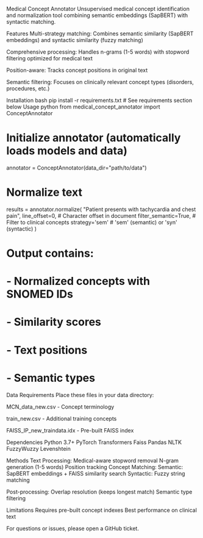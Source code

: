 Medical Concept Annotator
Unsupervised medical concept identification and normalization tool combining semantic embeddings (SapBERT) with syntactic matching.

Features
Multi-strategy matching: Combines semantic similarity (SapBERT embeddings) and syntactic similarity (fuzzy matching)

Comprehensive processing: Handles n-grams (1-5 words) with stopword filtering optimized for medical text

Position-aware: Tracks concept positions in original text

Semantic filtering: Focuses on clinically relevant concept types (disorders, procedures, etc.)

Installation
bash
pip install -r requirements.txt  # See requirements section below
Usage
python
from medical_concept_annotator import ConceptAnnotator

# Initialize annotator (automatically loads models and data)
annotator = ConceptAnnotator(data_dir="path/to/data")  

# Normalize text
results = annotator.normalize(
    "Patient presents with tachycardia and chest pain",
    line_offset=0,          # Character offset in document
    filter_semantic=True,   # Filter to clinical concepts
    strategy='sem'          # 'sem' (semantic) or 'syn' (syntactic)
)

# Output contains:
# - Normalized concepts with SNOMED IDs
# - Similarity scores
# - Text positions
# - Semantic types
Data Requirements
Place these files in your data directory:

MCN_data_new.csv - Concept terminology

train_new.csv - Additional training concepts

FAISS_IP_new_traindata.idx - Pre-built FAISS index

Dependencies
Python 3.7+
PyTorch
Transformers
Faiss
Pandas
NLTK
FuzzyWuzzy
Levenshtein

Methods
Text Processing:
Medical-aware stopword removal
N-gram generation (1-5 words)
Position tracking
Concept Matching:
Semantic: SapBERT embeddings + FAISS similarity search
Syntactic: Fuzzy string matching

Post-processing:
Overlap resolution (keeps longest match)
Semantic type filtering

Limitations
Requires pre-built concept indexes
Best performance on clinical text

For questions or issues, please open a GitHub ticket.

